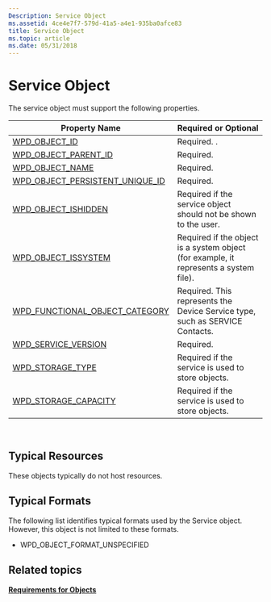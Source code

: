 ```yaml
---
Description: Service Object
ms.assetid: 4ce4e7f7-579d-41a5-a4e1-935ba0afce83
title: Service Object
ms.topic: article
ms.date: 05/31/2018
---
```


# Service Object

The service object must support the following properties.



| Property Name                                                                                                                      | Required or Optional                                                                  |
|------------------------------------------------------------------------------------------------------------------------------------|---------------------------------------------------------------------------------------|
| [WPD\_OBJECT\_ID](/previous-versions/windows/hardware/drivers/ff597893(v=vs.85))                                                         | Required. .                                                                           |
| [WPD\_OBJECT\_PARENT\_ID](/previous-versions/windows/hardware/drivers/ff597893(v=vs.85))                                   | Required.                                                                             |
| [WPD\_OBJECT\_NAME](/previous-versions/windows/hardware/drivers/ff597893(v=vs.85))                                                   | Required.                                                                             |
| [WPD\_OBJECT\_PERSISTENT\_UNIQUE\_ID](/previous-versions/windows/hardware/drivers/ff597893(v=vs.85)) | Required.                                                                             |
| [WPD\_OBJECT\_ISHIDDEN](/previous-versions/windows/hardware/drivers/ff597893(v=vs.85))                                       | Required if the service object should not be shown to the user.                       |
| [WPD\_OBJECT\_ISSYSTEM](/previous-versions/windows/hardware/drivers/ff597893(v=vs.85))                                       | Required if the object is a system object (for example, it represents a system file). |
| [WPD\_FUNCTIONAL\_OBJECT\_CATEGORY](/previous-versions/windows/hardware/drivers/ff597893(v=vs.85))     | Required. This represents the Device Service type, such as SERVICE Contacts.          |
| [WPD\_SERVICE\_VERSION](/previous-versions/windows/hardware/drivers/ff597893(v=vs.85))                                       | Required.                                                                             |
| [WPD\_STORAGE\_TYPE](/previous-versions/windows/hardware/drivers/ff597893(v=vs.85))                                                | Required if the service is used to store objects.                                     |
| [WPD\_STORAGE\_CAPACITY](/previous-versions/windows/hardware/drivers/ff597865(v=vs.85))                                    | Required if the service is used to store objects.                                     |



 

## Typical Resources

These objects typically do not host resources.

## Typical Formats

The following list identifies typical formats used by the Service object. However, this object is not limited to these formats.

-   WPD\_OBJECT\_FORMAT\_UNSPECIFIED

## Related topics

<dl> <dt>

[**Requirements for Objects**](requirements-for-objects.md)
</dt> </dl>

 

 